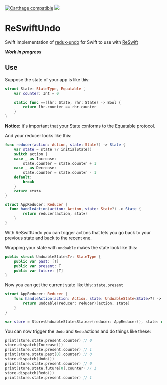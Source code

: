[![Carthage compatible](https://img.shields.io/badge/Carthage-compatible-4BC51D.svg?style=flat)](https://github.com/Carthage/Carthage) 
[![](https://img.shields.io/badge/license-MIT-blue.svg)](https://github.com/voluntadpear/ReSwiftUndo/blob/master/LICENSE)

# ReSwiftUndo
Swift implementation of [redux-undo](https://github.com/omnidan/redux-undo) for Swift to use with [ReSwift](https://github.com/ReSwift/ReSwift)

***Work in progress***

## Use

Suppose the state of your app is like this:
```swift
struct State: StateType, Equatable {
    var counter: Int = 0

    static func ==(lhr: State, rhr: State) -> Bool {
        return lhr.counter == rhr.counter
    }
}
```

**Notice:** it's important that your State conforms to the Equatable protocol.

And your reducer looks like this:
```swift
func reducer(action: Action, state: State?) -> State {
    var state = state ?? initialState()
    switch action {
    case _ as Increase:
        state.counter = state.counter + 1
    case _ as Decrease:
        state.counter = state.counter - 1
    default:
        break
    }
    return state
}

struct AppReducer: Reducer {
  func handleAction(action: Action, state: State?) -> State {
        return reducer(action, state)
    }
}
```
With ReSwiftUndo you can trigger actions that lets you go back to your previous state and back to the recent one.

Wrapping your state with `undoable` makes the state look like this:

```swift
public struct UndoableState<T>: StateType {
    public var past: [T]
    public var present: T
    public var future: [T]
}
```
Now you can get the current state like this: `state.present`

```swift
struct AppReducer: Reducer {
    func handleAction(action: Action, state: UndoableState<State>?) -> UndoableState<State> {
        return undoable(reducer: reducer)(action, state)
    }
}

var store = Store<UndoableState<State>>(reducer: AppReducer(), state: nil)
```

You can now trigger the `Undo` and `Redo` actions and do things like these:

```swift
print(store.state.present.counter) // 0
store.dispatch(Increase())
print(store.state.present.counter) // 1
print(store.state.past[0].counter) // 0
store.dispatch(Undo())
print(store.state.present.counter) // 0
print(store.state.future[0].counter) // 1
store.dispatch(Redo())
print(store.state.present.counter) // 1
```

